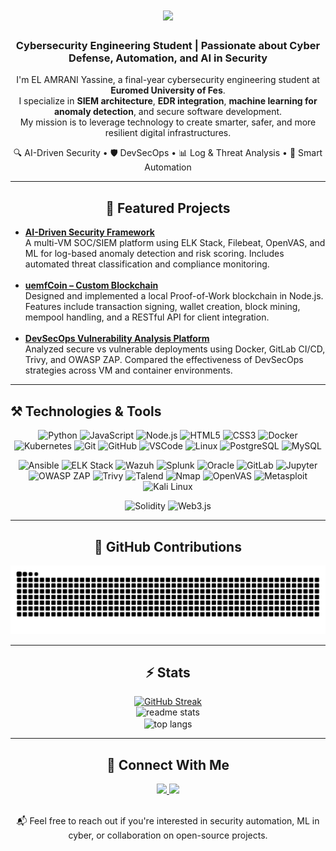 <h1 align="center">
  <img src="https://readme-typing-svg.herokuapp.com/?font=Righteous&size=35&center=true&vCenter=true&width=500&height=70&duration=4000&lines=Hi+There!+;+I'm+EL+AMRANI+Yassine!;Welcome+to+My+GitHub+Profile" />
</h1>

<h3 align="center">Cybersecurity Engineering Student | Passionate about Cyber Defense, Automation, and AI in Security</h3>

<p align="center">
I'm EL AMRANI Yassine, a final-year cybersecurity engineering student at <strong>Euromed University of Fes</strong>.<br/>
I specialize in <strong>SIEM architecture</strong>, <strong>EDR integration</strong>, <strong>machine learning for anomaly detection</strong>, and secure software development.<br/>
My mission is to leverage technology to create smarter, safer, and more resilient digital infrastructures.
</p>

<p align="center">
  🔍 AI-Driven Security • 🛡️ DevSecOps • 📊 Log & Threat Analysis • 🚀 Smart Automation
</p>

<hr/>

<h2 align="center">🚀 Featured Projects</h2>

<ul>
  <li><a href="https://github.com/elamraniyassine02/AI-DRIVEN-SECURITY"><strong>AI-Driven Security Framework</strong></a><br/>
    A multi-VM SOC/SIEM platform using ELK Stack, Filebeat, OpenVAS, and ML for log-based anomaly detection and risk scoring. Includes automated threat classification and compliance monitoring.
  </li><br/>

  <li><a href="https://github.com/elamraniyassine02/tp-exam-blockchain"><strong>uemfCoin – Custom Blockchain</strong></a><br/>
    Designed and implemented a local Proof-of-Work blockchain in Node.js. Features include transaction signing, wallet creation, block mining, mempool handling, and a RESTful API for client integration.
  </li><br/>

  <li><a href="https://github.com/elamraniyassine02/studio"><strong>DevSecOps Vulnerability Analysis Platform</strong></a><br/>
    Analyzed secure vs vulnerable deployments using Docker, GitLab CI/CD, Trivy, and OWASP ZAP. Compared the effectiveness of DevSecOps strategies across VM and container environments.
  </li>
</ul>

<hr/>

## ⚒️ Technologies & Tools

<p align="center">
  <!-- Core Dev Tools -->
  <img src="https://cdn.jsdelivr.net/gh/devicons/devicon/icons/python/python-original.svg" height="40" alt="Python"/>
  <img src="https://cdn.jsdelivr.net/gh/devicons/devicon/icons/javascript/javascript-original.svg" height="40" alt="JavaScript"/>
  <img src="https://cdn.jsdelivr.net/gh/devicons/devicon/icons/nodejs/nodejs-original.svg" height="40" alt="Node.js"/>
  <img src="https://cdn.jsdelivr.net/gh/devicons/devicon/icons/html5/html5-original.svg" height="40" alt="HTML5"/>
  <img src="https://cdn.jsdelivr.net/gh/devicons/devicon/icons/css3/css3-original.svg" height="40" alt="CSS3"/>
  <img src="https://cdn.jsdelivr.net/gh/devicons/devicon/icons/docker/docker-original.svg" height="40" alt="Docker"/>
  <img src="https://cdn.jsdelivr.net/gh/devicons/devicon/icons/kubernetes/kubernetes-plain.svg" height="40" alt="Kubernetes"/>
  <img src="https://cdn.jsdelivr.net/gh/devicons/devicon/icons/git/git-original.svg" height="40" alt="Git"/>
  <img src="https://cdn.jsdelivr.net/gh/devicons/devicon/icons/github/github-original.svg" height="40" alt="GitHub"/>
  <img src="https://cdn.jsdelivr.net/gh/devicons/devicon/icons/vscode/vscode-original.svg" height="40" alt="VSCode"/>
  <img src="https://cdn.jsdelivr.net/gh/devicons/devicon/icons/linux/linux-original.svg" height="40" alt="Linux"/>
  <img src="https://cdn.jsdelivr.net/gh/devicons/devicon/icons/postgresql/postgresql-original.svg" height="40" alt="PostgreSQL"/>
  <img src="https://cdn.jsdelivr.net/gh/devicons/devicon/icons/mysql/mysql-original.svg" height="40" alt="MySQL"/>
</p>

<p align="center">
  <!-- Security / DevSecOps / SOC Tools -->
  <img src="https://cdn.jsdelivr.net/gh/devicons/devicon/icons/ansible/ansible-original.svg" height="40" alt="Ansible"/>
  <!-- For the following icons, upload them to your own repo and replace the URLs -->
  <img src="https://raw.githubusercontent.com/elamraniyassine02/assets/main/elk-stack.png" height="40" alt="ELK Stack"/>
  <img src="https://raw.githubusercontent.com/elamraniyassine02/assets/main/wazuh.png" height="40" alt="Wazuh"/>
  <img src="https://raw.githubusercontent.com/elamraniyassine02/assets/main/splunk.png" height="40" alt="Splunk"/>
  <img src="https://cdn.jsdelivr.net/gh/devicons/devicon/icons/oracle/oracle-original.svg" height="40" alt="Oracle"/>
  <img src="https://cdn.jsdelivr.net/gh/devicons/devicon/icons/gitlab/gitlab-original.svg" height="40" alt="GitLab"/>
  <img src="https://cdn.jsdelivr.net/gh/devicons/devicon/icons/jupyter/jupyter-original.svg" height="40" alt="Jupyter"/>
  <img src="https://raw.githubusercontent.com/elamraniyassine02/assets/main/owasp-zap.png" height="40" alt="OWASP ZAP"/>
  <img src="https://raw.githubusercontent.com/elamraniyassine02/assets/main/trivy.svg" height="40" alt="Trivy"/>
  <img src="https://raw.githubusercontent.com/elamraniyassine02/assets/main/talend.svg" height="40" alt="Talend"/>
  <img src="https://raw.githubusercontent.com/elamraniyassine02/assets/main/nmap.png" height="40" alt="Nmap"/>
  <img src="https://raw.githubusercontent.com/elamraniyassine02/assets/main/openvas.png" height="40" alt="OpenVAS"/>
  <img src="https://raw.githubusercontent.com/elamraniyassine02/assets/main/metasploit.png" height="40" alt="Metasploit"/>
  <img src="https://raw.githubusercontent.com/elamraniyassine02/assets/main/kali-linux.png" height="40" alt="Kali Linux"/>
</p>

<p align="center">
  <!-- Blockchain -->
  <img src="https://cdn.jsdelivr.net/gh/devicons/devicon/icons/solidity/solidity-original.svg" height="40" alt="Solidity"/>
  <img src="https://raw.githubusercontent.com/elamraniyassine02/assets/main/web3js.svg" height="40" alt="Web3.js"/>
</p>


<hr/>

<h2 align="center">🐉 GitHub Contributions</h2>
<p align="center">
  <img src="https://raw.githubusercontent.com/elamraniyassine02/elamraniyassine02/output/github-contribution-grid-snake.svg" />
</p>

<hr/>

<h2 align="center">⚡ Stats</h2>
<div align=center>
  <a href="https://git.io/streak-stats">
    <img src="https://streak-stats.demolab.com?user=elamraniyassine02&theme=blueberry-duo&hide_border=true&border_radius=4&mode=weekly" alt="GitHub Streak" />
  </a>
  <br/>
  <img width=390 src="https://github-readme-stats.vercel.app/api?username=elamraniyassine02&count_private=true&show_icons=true&theme=react&rank_icon=github&border_radius=10" alt="readme stats" />
  <br/>
  <img width=325 align="center" src="https://github-readme-stats.vercel.app/api/top-langs/?username=elamraniyassine02&hide=HTML&langs_count=8&layout=compact&theme=react&border_radius=10&size_weight=0.5&count_weight=0.5&exclude_repo=github-readme-stats" alt="top langs" />
</div>

<hr/>

<h2 align="center">📢 Connect With Me</h2>
<div align="center"> 
  <a href="mailto:yassine.elamrani@eidia.ueuromed.org">
    <img src="https://img.shields.io/badge/Gmail-333333?style=for-the-badge&logo=gmail&logoColor=red" />
  </a>
  <a href="https://www.linkedin.com/in/el-amrani-yassine-a80608306/" target="_blank">
    <img src="https://img.shields.io/badge/LinkedIn-0077B5?style=for-the-badge&logo=linkedin&logoColor=white" />
  </a>
</div>

<br/>
<p align="center">📬 Feel free to reach out if you're interested in security automation, ML in cyber, or collaboration on open-source projects.</p>
